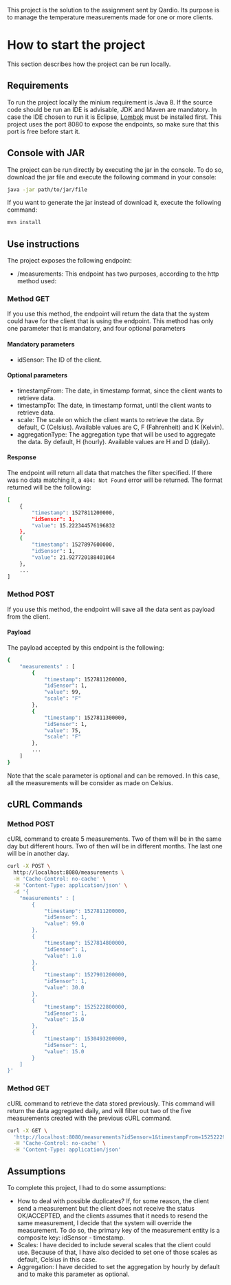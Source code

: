 This project is the solution to the assignment sent by Qardio. 
Its purpose is to manage the temperature measurements made for one or more clients.

# How to start the project
This section describes how the project can be run locally.

## Requirements
To run the project locally the minium requirement is Java 8.
If the source code should be run an IDE is advisable, JDK and Maven are mandatory.
In case the IDE chosen to run it is Eclipse, [Lombok](https://projectlombok.org/) must be installed first.
This project uses the port 8080 to expose the endpoints, so make sure that this port is free before start it.

## Console with JAR
The project can be run directly by executing the jar in the console.
To do so, download the jar file and execute the following command in your console:
```bash
java -jar path/to/jar/file
```

If you want to generate the jar instead of download it, execute the following command:
```bash
mvn install
``` 

## Use instructions
The project exposes the following endpoint:
- /measurements: This endpoint has two purposes, according to the http method used:

### Method GET
If you use this method, the endpoint will return the data that the system could have for the client that is using the endpoint.
This method has only one parameter that is mandatory, and four optional parameters

#### Mandatory parameters
- idSensor: The ID of the client.

#### Optional parameters
- timestampFrom: The date, in timestamp format, since the client wants to retrieve data.
- timestampTo: The date, in timestamp format, until the client wants to retrieve data.
- scale: The scale on which the client wants to retrieve the data. By default, C (Celsius). Available values are C, F (Fahrenheit) and K (Kelvin).
- aggregationType: The aggregation type that will be used to aggregate the data. By default, H (hourly). Available values are H and D (daily).

#### Response
The endpoint will return all data that matches the filter specified. If there was no data matching it, a `404: Not Found` error will be returned.
The format returned will be the following:
```bash
[
    {
        "timestamp": 1527811200000,
        "idSensor": 1,
        "value": 15.222344576196832
    },
    {
        "timestamp": 1527897600000,
        "idSensor": 1,
        "value": 21.927720188401064
    },
	...
]
```

### Method POST
If you use this method, the endpoint will save all the data sent as payload from the client.

#### Payload
The payload accepted by this endpoint is the following:
```bash
{
	"measurements" : [
		{
			"timestamp": 1527811200000,
			"idSensor": 1,
			"value": 99,
			"scale": "F"
		},
		{
			"timestamp": 1527811300000,
			"idSensor": 1,
			"value": 75,
			"scale": "F"
		},
		...
	]
}
```

Note that the scale parameter is optional and can be removed. In this case, all the measurements will be consider as made on Celsius.

## cURL Commands
### Method POST
cURL command to create 5 measurements. Two of them will be in the same day but different hours. Two of then will be in different months. The last one will be in another day.
```bash
curl -X POST \
  http://localhost:8080/measurements \
  -H 'Cache-Control: no-cache' \
  -H 'Content-Type: application/json' \
  -d '{
	"measurements" : [
		{
			"timestamp": 1527811200000,
			"idSensor": 1,
			"value": 99.0
		},
		{
			"timestamp": 1527814800000,
			"idSensor": 1,
			"value": 1.0
		},
		{
			"timestamp": 1527901200000,
			"idSensor": 1,
			"value": 30.0
		},
		{
			"timestamp": 1525222800000,
			"idSensor": 1,
			"value": 15.0
		},
		{
			"timestamp": 1530493200000,
			"idSensor": 1,
			"value": 15.0
		}
	]
}'
```

### Method GET
cURL command to retrieve the data stored previously. This command will return the data aggregated daily, and will filter out two of the five measurements created with the previous cURL command.

```bash
curl -X GET \
  'http://localhost:8080/measurements?idSensor=1&timestampFrom=1525222900000&timestampTo=1530493100000&aggregationType=D' \
  -H 'Cache-Control: no-cache' \
  -H 'Content-Type: application/json'
```
## Assumptions
To complete this project, I had to do some assumptions:
- How to deal with possible duplicates? If, for some reason, the client send a measurement but the client does not receive the status OK/ACCEPTED, and the clients assumes that it needs to resend the same measurement, I decide that the system will override the measurement. To do so, the primary key of the measurement entity is a composite key: idSensor - timestamp.
- Scales: I have decided to include several scales that the client could use. Because of that, I have also decided to set one of those scales as default, Celsius in this case.
- Aggregation: I have decided to set the aggregation by hourly by default and to make this parameter as optional.
